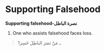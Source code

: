 Supporting Falsehood
====================

**Supporting falsehood-نصرة الباطل**

1. One who assists falsehood faces loss.

> 1ـ مَنْ نَصَرَ الباطِلَ خَسِرَ.


